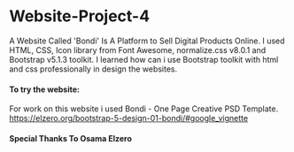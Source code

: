 # Website-Project-4
A Website Called 'Bondi' Is A Platform to Sell Digital Products Online. I used HTML, CSS, Icon library from Font Awesome, normalize.css v8.0.1 and Bootstrap v5.1.3 toolkit. I learned how can i use Bootstrap toolkit with html and css professionally in design the websites.

#### To try the website: 
For work on this website i used Bondi - One Page Creative PSD Template. 
https://elzero.org/bootstrap-5-design-01-bondi/#google_vignette

#### Special Thanks To Osama Elzero
